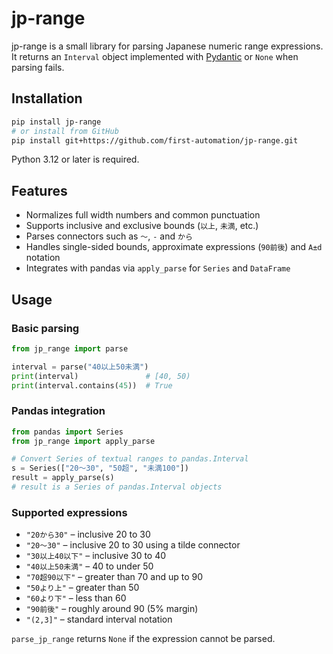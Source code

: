 # jp-range

jp-range is a small library for parsing Japanese numeric range expressions. It returns an `Interval` object implemented with [Pydantic](https://docs.pydantic.dev/) or ``None`` when parsing fails.

## Installation

```bash
pip install jp-range
# or install from GitHub
pip install git+https://github.com/first-automation/jp-range.git
```

Python 3.12 or later is required.

## Features

- Normalizes full width numbers and common punctuation
- Supports inclusive and exclusive bounds (`以上`, `未満`, etc.)
- Parses connectors such as `〜`, `-` and `から`
- Handles single-sided bounds, approximate expressions (`90前後`) and `A±d` notation
- Integrates with pandas via `apply_parse` for `Series` and `DataFrame`

## Usage

### Basic parsing

```python
from jp_range import parse

interval = parse("40以上50未満")
print(interval)               # [40, 50)
print(interval.contains(45))  # True
```

### Pandas integration

```python
from pandas import Series
from jp_range import apply_parse

# Convert Series of textual ranges to pandas.Interval
s = Series(["20～30", "50超", "未満100"])
result = apply_parse(s)
# result is a Series of pandas.Interval objects
```

### Supported expressions

- `"20から30"` – inclusive 20 to 30
- `"20〜30"` – inclusive 20 to 30 using a tilde connector
- `"30以上40以下"` – inclusive 30 to 40
- `"40以上50未満"` – 40 to under 50
- `"70超90以下"` – greater than 70 and up to 90
- `"50より上"` – greater than 50
- `"60より下"` – less than 60
- `"90前後"` – roughly around 90 (5% margin)
- `"(2,3]"` – standard interval notation

`parse_jp_range` returns ``None`` if the expression cannot be parsed.
